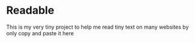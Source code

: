 Readable
========

This is my very tiny project to help me read tiny text on many websites by only copy and paste it here
